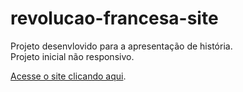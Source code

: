 # revolucao-francesa-site

Projeto desenvlovido para a apresentação de história.<br>
Projeto inicial não responsivo.

[Acesse o site clicando aqui](https://gustavoo011.github.io/revolucao-francesa-site/).

